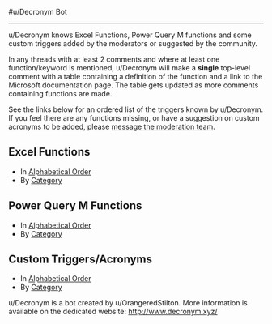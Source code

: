 #u/Decronym Bot
___

u/Decronym knows Excel Functions, Power Query M functions and some custom triggers added by the moderators or suggested by the community.

In any threads with at least 2 comments and where at least one function/keyword is mentioned, u/Decronym will make a **single** top-level comment with a table containing a definition of the function and a link to the Microsoft documentation page. The table gets updated as more comments containing functions are made.

See the links below for an ordered list of the triggers known by u/Decronym. If you feel there are any functions missing, or have a suggestion on custom acronyms to be added, please [message the moderation team](https://www.reddit.com/message/compose?to=%2Fr%2FExcel&subject=Decronym%20Question).

## Excel Functions
* In [Alphabetical Order](/r/ExcelMod/wiki/decronyms/excel_functions_alphabetical)
* By [Category](/r/ExcelMod/wiki/decronyms/excel_functions_categorical)

## Power Query M Functions
* In [Alphabetical Order](/r/ExcelMod/wiki/decronyms/power_query_m_alphabetical)
* By [Category](/r/ExcelMod/wiki/decronyms/power_query_m_categorical)

## Custom Triggers/Acronyms
* In [Alphabetical Order](/r/ExcelMod/wiki/decronyms/custom_alphabetical)
* By [Category](/r/ExcelMod/wiki/decronyms/custom_categorical)

u/Decronym is a bot created by u/OrangeredStilton. More information is available on the dedicated website: http://www.decronym.xyz/
